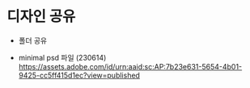 # 디자인 공유

- 폴더 공유


- minimal psd 파일 (230614)
https://assets.adobe.com/id/urn:aaid:sc:AP:7b23e631-5654-4b01-9425-cc5ff415d1ec?view=published
